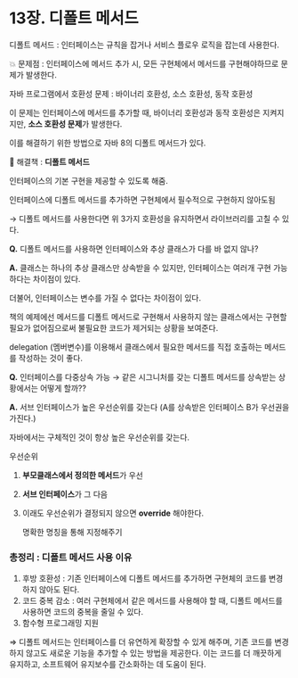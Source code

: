 # 13장. 디폴트 메서드
디폴트 메서드 : 인터페이스는 규칙을 잡거나 서비스 플로우 로직을 잡는데 사용한다.

💥 문제점 : 인터페이스에 메서드 추가 시, 모든 구현체에서 메서드를 구현해야하므로 문제가 발생한다.

자바 프로그램에서 호환성 문제 : 바이너리 호환성, 소스 호환성, 동작 호환성

이 문제는 인터페이스에 메서드를 추가할 때, 바이너리 호환성과 동작 호환성은 지켜지지만, **소스 호환성 문제**가 발생한다.

이를 해결하기 위한 방법으로 자바 8의 디폴트 메서드가 있다.

**🌟** 해결책 : **디폴트 메서드**

인터페이스의 기본 구현을 제공할 수 있도록 해줌.

인터페이스에 디폴트 메서드를 추가하면 구현체에서 필수적으로 구현하지 않아도됨

→ 디폴트 메서드를 사용한다면 위 3가지 호환성을 유지하면서 라이브러리를 고칠 수 있다.

**Q.** 디폴트 메서드를 사용하면 인터페이스와 추상 클래스가 다를 바 없지 않나?

**A.** 클래스는 하나의 추상 클래스만 상속받을 수 있지만, 인터페이스는 여러개 구현 가능하다는 차이점이 있다.

더불어, 인터페이스는 변수를 가질 수 없다는 차이점이 있다.

책의 예제에선 메서드를 디폴트 메서드로 구현해서 사용하지 않는 클래스에서는 구현할 필요가 없어짐으로써 불필요한 코드가 제거되는 상황을 보여준다.

delegation (멤버변수)를 이용해서 클래스에서 필요한 메서드를 직접 호출하는 메서드를 작성하는 것이 좋다.

**Q.** 인터페이스를 다중상속 가능 → 같은 시그니처를 갖는 디폴트 메서드를 상속받는 상황에서는 어떻게 할까??

**A.** 서브 인터페이스가 높은 우선순위를 갖는다 (A를 상속받은 인터페이스 B가 우선권을 가진다.)

자바에서는 구체적인 것이 항상 높은 우선순위를 갖는다.

우선순위

1. **부모클래스에서 정의한 메서드**가 우선
2. **서브 인터페이스**가 그 다음
3. 이래도 우선순위가 결정되지 않으면 **override** 해야한다.

   명확한 명칭을 통해 지정해주기


### 총정리 : 디폴트 메서드 사용 이유

1. 후방 호환성 : 기존 인터페이스에 디폴트 메서드를 추가하면 구현체의 코드를 변경하지 않아도 된다.
2. 코드 중복 감소 : 여러 구현체에서 같은 메서드를 사용해야 할 때, 디폴트 메서드를 사용하면 코드의 중복을 줄일 수 있다.
3. 함수형 프로그래밍 지원

⇒ 디폴트 메서드는 인터페이스를 더 유연하게 확장할 수 있게 해주며, 기존 코드를 변경하지 않고도 새로운 기능을 추가할 수 있는 방법을 제공한다. 이는 코드를 더 깨끗하게 유지하고, 소프트웨어 유지보수를 간소화하는 데 도움이 된다.